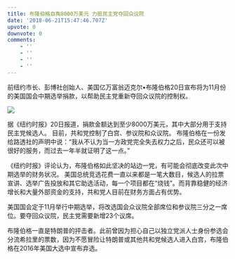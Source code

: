 ```yaml
---
title: 布隆伯格自掏8000万美元 力挺民主党夺回众议院
date: '2018-06-21T15:47:46.707Z'
upvote: 0
downvote: 0
comments:
    - ''
    - ''
    - ''
    - ''
---
```


前纽约市长、彭博社创始人、美国亿万富翁迈克尔•布隆伯格20日宣布将为11月份的美国国会中期选举捐款，以帮助民主党重新夺回众议院的控制权。

  

![](https://pincimg.com/posts/99283/63d1aaf6c489ee8df9e80e4f71d24076.jpg)

  

据《纽约时报》20日报道，捐款金额达到至少8000万美元，其中大部分用于支持民主党候选人。 目前，共和党控制了白宫、参议院和众议院。 布隆伯格在一份发给路透社的声明中说：“我从不认为当一方政党完全失去权力之后，民众还可以被很好的服务，而过去一年半就证明了这一点。”

《纽约时报》评论认为，布隆伯格如此坚决的站边一党，有可能会彻底改变此次中期选举的财务状况。 美国总统竞选花费一直以来都是一笔大数目，候选人的拉票宣讲、选举广告投放和其它助选活动，每一个项目都在“烧钱”。而背靠稳健的经济增长和大量外部资金的支持，共和党人目前在财务方面占有优势。

美国国会定于11月举行中期选举，将改选国会众议院全部席位和参议院三分之一席位。要夺回众议院，民主党需要新增23个议席。

布隆伯格一直是特朗普的抨击者。此前曾因为担心自己以独立党派人士身份参选会分流希拉里的票数，因为不愿冒险让特朗普或其他共和党候选人进入白宫，布隆伯格在2016年美国大选中宣布弃选。
